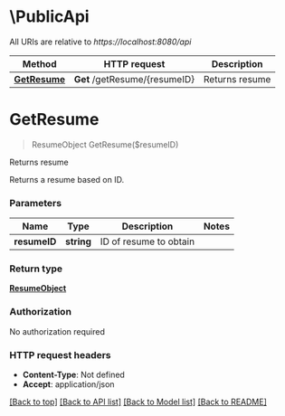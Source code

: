 # \PublicApi

All URIs are relative to *https://localhost:8080/api*

Method | HTTP request | Description
------------- | ------------- | -------------
[**GetResume**](PublicApi.md#GetResume) | **Get** /getResume/{resumeID} | Returns resume


# **GetResume**
> ResumeObject GetResume($resumeID)

Returns resume

Returns a resume based on ID.


### Parameters

Name | Type | Description  | Notes
------------- | ------------- | ------------- | -------------
 **resumeID** | **string**| ID of resume to obtain | 

### Return type

[**ResumeObject**](ResumeObject.md)

### Authorization

No authorization required

### HTTP request headers

 - **Content-Type**: Not defined
 - **Accept**: application/json

[[Back to top]](#) [[Back to API list]](../README.md#documentation-for-api-endpoints) [[Back to Model list]](../README.md#documentation-for-models) [[Back to README]](../README.md)


